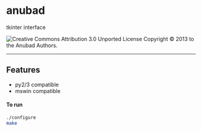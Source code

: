 # anubad

tkinter interface

![Creative Commons Attribution 3.0 Unported License](http://i.creativecommons.org/l/by/3.0/88x31.png)
  Copyright © 2013 to the Anubad Authors.
___

## Features

- py2/3 compatible
- mswin compatible

#### To run

```bash
./configure
make
```

